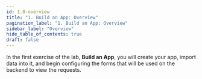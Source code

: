 ```yaml
---
id: 1.0-overview
title: "1. Build an App: Overview"
pagination_label: "1. Build an App: Overview" 
sidebar_label: "Overview"
hide_table_of_contents: true
draft: false
---
```


In the first exercise of the lab, **Build an App**, you will create your app, import data into it, and begin configuring the forms that will be used on the backend to view the requests. 
